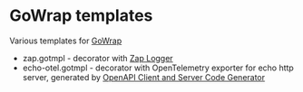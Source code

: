 # GoWrap templates
Various templates for [GoWrap](https://github.com/hexdigest/gowrap)
- zap.gotmpl - decorator with [Zap Logger](https://github.com/uber-go/zap)
- echo-otel.gotmpl - decorator with OpenTelemetry exporter for echo http server, 
  generated by [OpenAPI Client and Server Code Generator](https://github.com/deepmap/oapi-codegen)